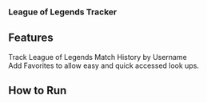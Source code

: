 ### League of Legends Tracker

## Features
Track League of Legends Match History by Username
<br>
Add Favorites to allow easy and quick accessed look ups.

## How to Run
